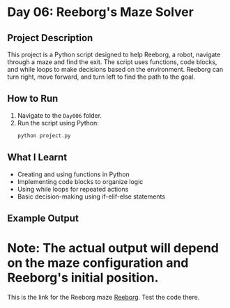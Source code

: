 # Day 06: Reeborg's Maze Solver

## Project Description

This project is a Python script designed to help Reeborg, a robot, navigate through a maze and find the exit. The script uses functions, code blocks, and while loops to make decisions based on the environment. Reeborg can turn right, move forward, and turn left to find the path to the goal.

## How to Run

1. Navigate to the `Day006` folder.
2. Run the script using Python:
   ```bash
   python project.py
   ```

## What I Learnt

- Creating and using functions in Python
- Implementing code blocks to organize logic
- Using while loops for repeated actions
- Basic decision-making using if-elif-else statements

## Example Output

# Note: The actual output will depend on the maze configuration and Reeborg's initial position.

This is the link for the Reeborg maze [Reeborg](https://reeborg.ca/reeborg.html?lang=en&mode=python&menu=worlds%2Fmenus%2Freeborg_intro_en.json&name=Maze&url=worlds%2Ftutorial_en%2Fmaze1.json). Test the code there.

